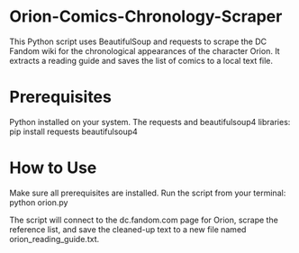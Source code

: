# Orion-Comics-Chronology-Scraper
This Python script uses BeautifulSoup and requests to scrape the DC Fandom wiki for the chronological appearances of the character Orion. It extracts a reading guide and saves the list of comics to a local text file.
# Prerequisites
Python installed on your system.
The requests and beautifulsoup4 libraries:
pip install requests beautifulsoup4


# How to Use
Make sure all prerequisites are installed.
Run the script from your terminal:
python orion.py


The script will connect to the dc.fandom.com page for Orion, scrape the reference list, and save the cleaned-up text to a new file named orion_reading_guide.txt.
